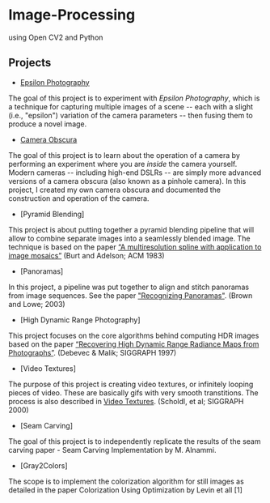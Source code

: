 # Image-Processing
using Open CV2 and Python

## Projects


- [Epsilon Photography](/A2-Epsilon_Photography)

The goal of this project is to experiment with *Epsilon Photography*, which is a technique for capturing multiple images of a scene -- each with a slight (i.e., "epsilon") variation of the camera parameters -- then fusing them to produce a novel image.


- [Camera Obscura](/A3-Camera_Obscura)

The goal of this project is to learn about the operation of a camera by performing an experiment where you are _inside_ the camera yourself. Modern cameras -- including high-end DSLRs -- are simply more advanced versions of a camera obscura (also known as a pinhole camera). In this project, I created my own camera obscura and documented the construction and operation of the camera.


- [Pyramid Blending]

This project is about putting together a pyramid blending pipeline that will allow to combine separate images into a seamlessly blended image. The technique is based on the paper [“A multiresolution spline with application to image mosaics”](http://persci.mit.edu/pub_pdfs/spline83.pdf) (Burt and Adelson; ACM 1983)


- [Panoramas]

In this project, a pipeline was put together to align and stitch panoramas from image sequences. See the paper ["Recognizing Panoramas"](http://matthewalunbrown.com/papers/iccv2003.pdf). (Brown and Lowe; 2003)


- [High Dynamic Range Photography]

This project focuses on the core algorithms behind computing HDR images based on the paper [“Recovering High Dynamic Range Radiance Maps from Photographs”](http://www.pauldebevec.com/Research/HDR/debevec-siggraph97.pdf). (Debevec & Malik; SIGGRAPH 1997)


- [Video Textures]

The purpose of this project is creating video textures, or infinitely looping pieces of video. These are basically gifs with very smooth transtitions. The process is also described in [Video Textures](http://cs.colby.edu/courses/F07/cs397/papers/schodl-videoTextures-sig00.pdf). (Scholdl, et al; SIGGRAPH 2000)


- [Seam Carving]

The goal of this project is to independently replicate the results of the seam carving paper - Seam Carving Implementation by M. Alnammi.


- [Gray2Colors]

The scope is to implement the colorization algorithm for still images as detailed in the paper Colorization Using Optimization by Levin et all [1]
